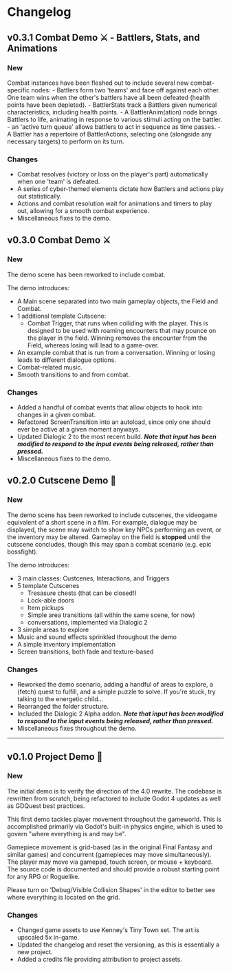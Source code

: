 # Changelog

## v0.3.1 Combat Demo ⚔️ - Battlers, Stats, and Animations

### New

Combat instances have been fleshed out to include several new combat-specific nodes:
	- Battlers form two 'teams' and face off against each other. One team wins when the other's battlers have all been defeated (health points have been depleted).
	- BattlerStats track a Battlers given numerical characteristics, including health points.
	- A BattlerAnim(ation) node brings Battlers to life, animating in response to various stimuli acting on the battler.
	- an 'active turn queue' allows battlers to act in sequence as time passes.
	- A Battler has a repertoire of BattlerActions, selecting one (alongside any necessary targets) to perform on its turn.

### Changes
- Combat resolves (victory or loss on the player's part) automatically when one 'team' is defeated.
- A series of cyber-themed elements dictate how Battlers and actions play out statistically.
- Actions and combat resolution wait for animations and timers to play out, allowing for a smooth combat experience.
- Miscellaneous fixes to the demo.

## v0.3.0 Combat Demo ⚔️

### New

The demo scene has been reworked to include combat.

The demo introduces:
- A Main scene separated into two main gameplay objects, the Field and Combat.
- 1 additional template Cutscene:
	- Combat Trigger, that runs when colliding with the player. This is designed to be used with roaming encounters that may pounce on the player in the field. Winning removes the encounter from the Field, whereas losing will lead to a game-over.
- An example combat that is run from a conversation. Winning or losing leads to different dialogue options.
- Combat-related music.
- Smooth transitions to and from combat.

### Changes
- Added a handful of combat events that allow objects to hook into changes in a given combat.
- Refactored ScreenTransition into an autoload, since only one should ever be active at a given moment anyways.
- Updated Dialogic 2 to the most recent build. ***Note that input has been modified to respond to the input events being released, rather than pressed.***
- Miscellaneous fixes to the demo.

## v0.2.0 Cutscene Demo 💬

### New

The demo scene has been reworked to include cutscenes, the videogame equivalent of a short scene in a film. For example, dialogue may be displayed, the scene may switch to show key NPCs performing an event, or the inventory may be altered. Gameplay on the field is **stopped** until the cutscene concludes, though this may span a combat scenario (e.g. epic bossfight).

The demo introduces:
- 3 main classes: Custcenes, Interactions, and Triggers
- 5 template Cutscenes
	- Tresasure chests (that can be closed!)
	- Lock-able doors
	- Item pickups
	- Simple area transitions (all within the same scene, for now)
	- conversations, implemented via Dialogic 2
- 3 simple areas to explore
- Music and sound effects sprinkled throughout the demo
- A simple inventory implementation
- Screen transitions, both fade and texture-based

### Changes

- Reworked the demo scenario, adding a handful of areas to explore, a (fetch) quest to fulfill, and a simple puzzle to solve. If you're stuck, try talking to the energetic child...
- Rearranged the folder structure.
- Included the Dialogic 2 Alpha addon. ***Note that input has been modified to respond to the input events being released, rather than pressed.***
- Miscellaneous fixes throughout the demo.

***

## v0.1.0 Project Demo 🏃

### New

The initial demo is to verify the direction of the 4.0 rewrite. The codebase is rewritten from scratch, being refactored to include Godot 4 updates as well as GDQuest best practices. 

This first demo tackles player movement throughout the gameworld. This is accomplished primarily via Godot's built-in physics engine, which is used to govern "where everything is and may be". 

Gamepiece movement is grid-based (as in the original Final Fantasy and similar games) and concurrent (gamepieces may move simultaneously). The player may move via gamepad, touch screen, or mouse + keyboard. The source code is documented and should provide a robust starting point for any RPG or Roguelike.

Please turn on 'Debug/Visible Collision Shapes' in the editor to better see where everything is located on the grid.

### Changes

- Changed game assets to use Kenney's Tiny Town set. The art is upscaled 5x in-game.
- Updated the changelog and reset the versioning, as this is essentially a new project.
- Added a credits file providing attribution to project assets.
